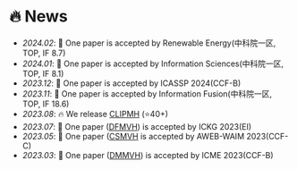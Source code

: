 # 🔥 News
- *2024.02*: 🎉 One paper is accepted by Renewable Energy(中科院一区, TOP, IF 8.7)
- *2024.01*: 🎉 One paper is accepted by Information Sciences(中科院一区, TOP, IF 8.1)
- *2023.12*: 🎉 One paper is accepted by ICASSP 2024(CCF-B)
- *2023.11*: 🎉 One paper is accepted by Information Fusion(中科院一区, TOP, IF 18.6)
- *2023.08*: 🔥 We release [CLIPMH](https://github.com/HackerHyper/CLIPMH) (⭐️40+)
- *2023.07*: 🎉 One paper ([DFMVH](https://github.com/HackerHyper/DMMVH)) is accepted by ICKG 2023(EI)
- *2023.05*: 🎉 One paper ([CSMVH]() is accepted by AWEB-WAIM 2023(CCF-C)
- *2023.03*: 🎉 One paper ([DMMVH](https://github.com/HackerHyper/DMMVH)) is accepted by ICME 2023(CCF-B)
